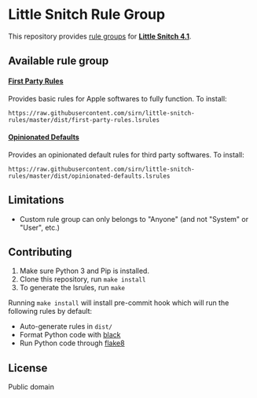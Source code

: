 # Little Snitch Rule Group

This repository provides [rule groups](https://help.obdev.at/littlesnitch/#/lsc-rule-group-subscriptions) for [**Little Snitch 4.1**](https://obdev.at/products/littlesnitch/).

## Available rule group

#### [First Party Rules](dist/first-party-rules.lsrules)

Provides basic rules for Apple softwares to fully function. To install:

```text
https://raw.githubusercontent.com/sirn/little-snitch-rules/master/dist/first-party-rules.lsrules
```

#### [Opinionated Defaults](dist/opinionated-defaults.lsrules)

Provides an opinionated default rules for third party softwares. To install:

```text
https://raw.githubusercontent.com/sirn/little-snitch-rules/master/dist/opinionated-defaults.lsrules
```

## Limitations

-   Custom rule group can only belongs to "Anyone" (and not "System" or "User", etc.)

## Contributing

1.  Make sure Python 3 and Pip is installed.
2.  Clone this repository, run `make install`
3.  To generate the lsrules, run `make`

Running `make install` will install pre-commit hook which will run the following rules by default:

-   Auto-generate rules in `dist/`
-   Format Python code with [black](https://github.com/ambv/black)
-   Run Python code through [flake8](http://flake8.pycqa.org)

## License

Public domain
